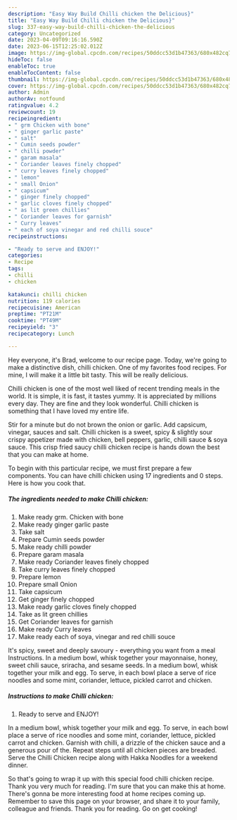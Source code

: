 ```yaml
---
description: "Easy Way Build Chilli chicken the Delicious}"
title: "Easy Way Build Chilli chicken the Delicious}"
slug: 337-easy-way-build-chilli-chicken-the-delicious
category: Uncategorized
date: 2023-04-09T09:16:16.590Z
date: 2023-06-15T12:25:02.012Z
image: https://img-global.cpcdn.com/recipes/50ddcc53d1b47363/680x482cq70/chilli-chicken-recipe-main-photo.jpg
hideToc: false
enableToc: true
enableTocContent: false
thumbnail: https://img-global.cpcdn.com/recipes/50ddcc53d1b47363/680x482cq70/chilli-chicken-recipe-main-photo.jpg
cover: https://img-global.cpcdn.com/recipes/50ddcc53d1b47363/680x482cq70/chilli-chicken-recipe-main-photo.jpg
author: Admin
authorAv: notfound
ratingvalue: 4.2
reviewcount: 19
recipeingredient:
- " grm Chicken with bone"
- " ginger garlic paste"
- " salt"
- " Cumin seeds powder"
- " chilli powder"
- " garam masala"
- " Coriander leaves finely chopped"
- " curry leaves finely chopped"
- " lemon"
- " small Onion"
- " capsicum"
- " ginger finely chopped"
- " garlic cloves finely chopped"
- " as lit green chillies"
- " Coriander leaves for garnish"
- " Curry leaves"
- " each of soya vinegar and red chilli souce"
recipeinstructions:

- "Ready to serve and ENJOY!"
categories:
- Recipe
tags:
- chilli
- chicken

katakunci: chilli chicken 
nutrition: 119 calories
recipecuisine: American
preptime: "PT21M"
cooktime: "PT49M"
recipeyield: "3"
recipecategory: Lunch

---
```



Hey everyone, it's Brad, welcome to our recipe page. Today, we're going to make a distinctive dish, chilli chicken. One of my favorites food recipes. For mine, I will make it a little bit tasty. This will be really delicious.

Chilli chicken is one of the most well liked of recent trending meals in the world. It is simple, it is fast, it tastes yummy. It is appreciated by millions every day. They are fine and they look wonderful. Chilli chicken is something that I have loved my entire life.

Stir for a minute but do not brown the onion or garlic. Add capsicum, vinegar, sauces and salt. Chilli chicken is a sweet, spicy &amp; slightly sour crispy appetizer made with chicken, bell peppers, garlic, chilli sauce &amp; soya sauce. This crisp fried saucy chilli chicken recipe is hands down the best that you can make at home.


To begin with this particular recipe, we must first prepare a few components. You can have chilli chicken using 17 ingredients and 0 steps. Here is how you cook that.

<!--inarticleads1-->

##### The ingredients needed to make Chilli chicken:

1. Make ready  grm. Chicken with bone
1. Make ready  ginger garlic paste
1. Take  salt
1. Prepare  Cumin seeds powder
1. Make ready  chilli powder
1. Prepare  garam masala
1. Make ready  Coriander leaves finely chopped
1. Take  curry leaves finely chopped
1. Prepare  lemon
1. Prepare  small Onion
1. Take  capsicum
1. Get  ginger finely chopped
1. Make ready  garlic cloves finely chopped
1. Take  as lit green chillies
1. Get  Coriander leaves for garnish
1. Make ready  Curry leaves
1. Make ready  each of soya, vinegar and red chilli souce


It&#39;s spicy, sweet and deeply savoury - everything you want from a meal Instructions. In a medium bowl, whisk together your mayonnaise, honey, sweet chili sauce, sriracha, and sesame seeds. In a medium bowl, whisk together your milk and egg. To serve, in each bowl place a serve of rice noodles and some mint, coriander, lettuce, pickled carrot and chicken. 

<!--inarticleads2-->

##### Instructions to make Chilli chicken:


1. Ready to serve and ENJOY!

In a medium bowl, whisk together your milk and egg. To serve, in each bowl place a serve of rice noodles and some mint, coriander, lettuce, pickled carrot and chicken. Garnish with chilli, a drizzle of the chicken sauce and a generous pour of the. Repeat steps until all chicken pieces are breaded. Serve the Chilli Chicken recipe along with Hakka Noodles for a weekend dinner. 

So that's going to wrap it up with this special food chilli chicken recipe. Thank you very much for reading. I'm sure that you can make this at home. There's gonna be more interesting food at home recipes coming up. Remember to save this page on your browser, and share it to your family, colleague and friends. Thank you for reading. Go on get cooking!
